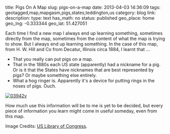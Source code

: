 title: Pigs On A Map
slug: pigs-on-a-map
date: 2013-04-03 14:36:09
tags: geotagged,map,mapgasm,pigs,states,teddington,us
category: blog
link: 
description: 
type: text
has_math: no
status: published
geo_place: home
geo_lng: -0.333344
geo_lat: 51.427051

Each time I find a new map I always end up learning something, sometimes directly from the map, sometimes from the content of what the map is trying to show. But I always end up learning something. In the case of this map, from H. W. Hill and Co from Decatur, Illinois circa 1884, I learnt that ...




* That you really can put pigs on a map.
* That in the 1880s each US state (apparently) had a nickname for a pig. Or is it that the States have nicknames that are best represented by pigs? Or maybe something else entirely.
* What a hog ringer is. Apparently it's a device for putting rings in the noses of pigs. Ouch.

<!-- TEASER_END -->

[![03942v](/wp-content/uploads/2013/04/03942v.jpg)](http://www.loc.gov/pictures/item/2003671557/ "http://www.loc.gov/pictures/item/2003671557/")

How much use this information will be to me is yet to be decided, but every piece of information you learn might come in useful someday, even from this map.

Image Credits: [US Library of Congress](http://www.loc.gov/pictures/item/2003671557/ "http://www.loc.gov/pictures/item/2003671557/").


